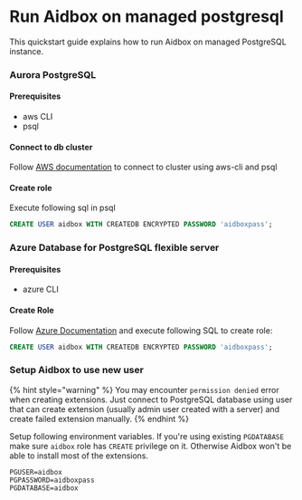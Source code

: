 # Run Aidbox on managed postgresql

This quickstart guide explains how to run Aidbox on managed PostgreSQL
instance.


### Aurora PostgreSQL
#### Prerequisites

- aws CLI
- psql

#### Connect to db cluster

Follow [AWS
documentation](https://docs.aws.amazon.com/AmazonRDS/latest/AuroraUserGuide/UsingWithRDS.IAMDBAuth.Connecting.AWSCLI.PostgreSQL.html)
to connect to cluster using aws-cli and psql

#### Create role

Execute following sql in psql

```sql
CREATE USER aidbox WITH CREATEDB ENCRYPTED PASSWORD 'aidboxpass';
```

### Azure Database for PostgreSQL flexible server
#### Prerequisites

- azure CLI

#### Create Role

Follow [Azure
Documentation](https://learn.microsoft.com/en-us/azure/postgresql/flexible-server/connect-azure-cli)
and execute following SQL to create role:

```sql
CREATE USER aidbox WITH CREATEDB ENCRYPTED PASSWORD 'aidboxpass';
```

### Setup Aidbox to use new user

{% hint style="warning" %}
You may encounter `permission denied` error when creating
extensions. Just connect to PostgreSQL database using user that can
create extension (usually admin user created with a server) and create
failed extension manually.
{% endhint %}

Setup following environment variables. If you're using existing
`PGDATABASE` make sure `aidbox` role has `CREATE` privilege on
it. Otherwise Aidbox won't be able to install most of the extensions.

```shell
PGUSER=aidbox
PGPASSWORD=aidboxpass
PGDATABASE=aidbox
```
